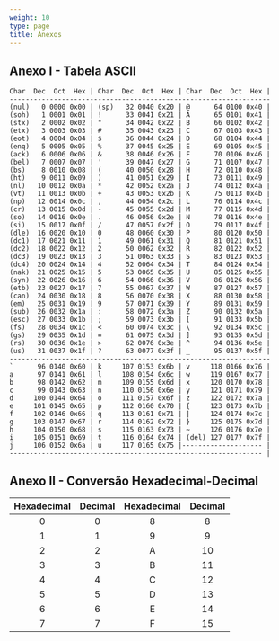 ```yaml
---
weight: 10
type: page
title: Anexos
---
```


## Anexo I - Tabela ASCII

```text
Char  Dec  Oct  Hex | Char  Dec  Oct  Hex | Char  Dec  Oct  Hex |
-----------------------------------------------------------------
(nul)   0 0000 0x00 | (sp)   32 0040 0x20 | @      64 0100 0x40 |
(soh)   1 0001 0x01 | !      33 0041 0x21 | A      65 0101 0x41 |
(stx)   2 0002 0x02 | "      34 0042 0x22 | B      66 0102 0x42 |
(etx)   3 0003 0x03 | #      35 0043 0x23 | C      67 0103 0x43 |
(eot)   4 0004 0x04 | $      36 0044 0x24 | D      68 0104 0x44 |
(enq)   5 0005 0x05 | %      37 0045 0x25 | E      69 0105 0x45 |
(ack)   6 0006 0x06 | &      38 0046 0x26 | F      70 0106 0x46 |
(bel)   7 0007 0x07 | '      39 0047 0x27 | G      71 0107 0x47 |
(bs)    8 0010 0x08 | (      40 0050 0x28 | H      72 0110 0x48 |
(ht)    9 0011 0x09 | )      41 0051 0x29 | I      73 0111 0x49 |
(nl)   10 0012 0x0a | *      42 0052 0x2a | J      74 0112 0x4a |
(vt)   11 0013 0x0b | +      43 0053 0x2b | K      75 0113 0x4b |
(np)   12 0014 0x0c | ,      44 0054 0x2c | L      76 0114 0x4c |
(cr)   13 0015 0x0d | -      45 0055 0x2d | M      77 0115 0x4d |
(so)   14 0016 0x0e | .      46 0056 0x2e | N      78 0116 0x4e |
(si)   15 0017 0x0f | /      47 0057 0x2f | O      79 0117 0x4f |
(dle)  16 0020 0x10 | 0      48 0060 0x30 | P      80 0120 0x50 |
(dc1)  17 0021 0x11 | 1      49 0061 0x31 | Q      81 0121 0x51 |
(dc2)  18 0022 0x12 | 2      50 0062 0x32 | R      82 0122 0x52 |
(dc3)  19 0023 0x13 | 3      51 0063 0x33 | S      83 0123 0x53 |
(dc4)  20 0024 0x14 | 4      52 0064 0x34 | T      84 0124 0x54 |
(nak)  21 0025 0x15 | 5      53 0065 0x35 | U      85 0125 0x55 |
(syn)  22 0026 0x16 | 6      54 0066 0x36 | V      86 0126 0x56 |
(etb)  23 0027 0x17 | 7      55 0067 0x37 | W      87 0127 0x57 |
(can)  24 0030 0x18 | 8      56 0070 0x38 | X      88 0130 0x58 |
(em)   25 0031 0x19 | 9      57 0071 0x39 | Y      89 0131 0x59 |
(sub)  26 0032 0x1a | :      58 0072 0x3a | Z      90 0132 0x5a |
(esc)  27 0033 0x1b | ;      59 0073 0x3b | [      91 0133 0x5b |
(fs)   28 0034 0x1c | <      60 0074 0x3c | \      92 0134 0x5c |
(gs)   29 0035 0x1d | =      61 0075 0x3d | ]      93 0135 0x5d |
(rs)   30 0036 0x1e | >      62 0076 0x3e | ^      94 0136 0x5e |
(us)   31 0037 0x1f | ?      63 0077 0x3f | _      95 0137 0x5f |
-----------------------------------------------------------------
`      96 0140 0x60 | k     107 0153 0x6b | v     118 0166 0x76 |
a      97 0141 0x61 | l     108 0154 0x6c | w     119 0167 0x77 |
b      98 0142 0x62 | m     109 0155 0x6d | x     120 0170 0x78 |
c      99 0143 0x63 | n     110 0156 0x6e | y     121 0171 0x79 |
d     100 0144 0x64 | o     111 0157 0x6f | z     122 0172 0x7a |
e     101 0145 0x65 | p     112 0160 0x70 | {     123 0173 0x7b |
f     102 0146 0x66 | q     113 0161 0x71 | |     124 0174 0x7c |
g     103 0147 0x67 | r     114 0162 0x72 | }     125 0175 0x7d |
h     104 0150 0x68 | s     115 0163 0x73 | ~     126 0176 0x7e |
i     105 0151 0x69 | t     116 0164 0x74 | (del) 127 0177 0x7f |
j     106 0152 0x6a | u     117 0165 0x75 |-------------------- |
--------------------------------------------------------------- |
```

## Anexo II - Conversão Hexadecimal-Decimal

| Hexadecimal | Decimal | Hexadecimal | Decimal |
|:---------------:|:-----------:|:---------------:|:-----------:|
|        0        |      0      |        8        |      8      |
|        1        |      1      |        9        |      9      |
|        2        |      2      |        A        |      10     |
|        3        |      3      |        B        |      11     |
|        4        |      4      |        C        |      12     |
|        5        |      5      |        D        |      13     |
|        6        |      6      |        E        |      14     |
|        7        |      7      |        F        |      15     |
